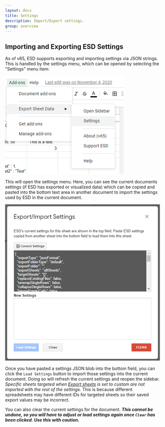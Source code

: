 ```yaml
---
layout: docs
title: Settings
description: Import/Export settings.
group: overview
---
```


Importing and Exporting ESD Settings
------------------------------------
As of v65, ESD supports exporting and importing settings via JSON strings. This is handled by the settings menu, which can be opened by selecting the "Settings" menu item:

![settings01](images/settings/settings01.png)

This will open the settings menu. Here, you can see the current documents settings (if ESD has exported or visualized data) which can be copied and pasted into the bottom text area in another document to import the settings used by ESD in the current document.

![settings01](images/settings/settings02.png)

Once you have pasted a settings JSON blob into the bottom field, you can click the `Load Settings` button to import those settings into the current document. Doing so will refresh the current settings and reopen the sidebar. *Specific sheets targeted when [Export sheets](format/exportsheets.md) is set to custom are not imported with the rest of the settings.* This is because different spreadsheets may have different IDs for targeted sheets so their saved export values may be incorrect.

You can also clear the current settings for the document. ***This cannot be undone, so you will have to adjust or load settings again once `Clear` has been clicked. Use this with caution.***
